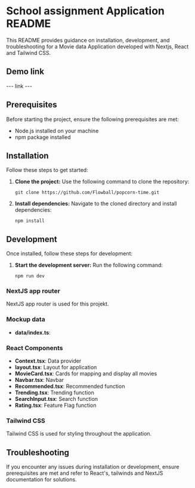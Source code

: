 # School assignment Application README
This README provides guidance on installation, development, and troubleshooting for a Movie data Application developed with Nextjs, React and Tailwind CSS.

## Demo link
--- link ---

## Prerequisites
Before starting the project, ensure the following prerequisites are met:

-  Node.js installed on your machine
-  npm package installed

## Installation
Follow these steps to get started:

1. **Clone the project:** Use the following command to clone the repository:
   
   ```
   git clone https://github.com/Flowball/popcorn-time.git
   ```

2. **Install dependencies:** Navigate to the cloned directory and install dependencies:
   
   ```
   npm install
   ```

## Development
Once installed, follow these steps for development:

1. **Start the development server:** Run the following command:
   
   ```
   npm run dev
   ```

### NextJS app router
NextJS app router is used for this projekt.

### Mockup data
- **data/index.ts**: 

### React Components
-  **Context.tsx**: Data provider
-  **layout.tsx**: Layout for application
-  **MovieCard.tsx**: Cards for mapping and display all movies
-  **Navbar.tsx**: Navbar
-  **Recommended.tsx**: Recommended function
-  **Trending.tsx**: Trending function
-  **SearchInput.tsx**: Search function
-  **Rating.tsx**: Feature Flag function

### Tailwind CSS
Tailwind CSS is used for styling throughout the application.

## Troubleshooting
If you encounter any issues during installation or development, ensure prerequisites are met and refer to React's, tailwinds and NextJS documentation for solutions.
